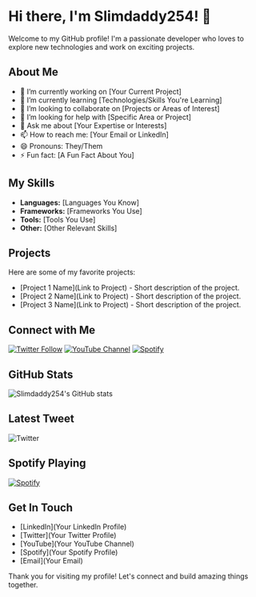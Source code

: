 # Hi there, I'm Slimdaddy254! 👋

Welcome to my GitHub profile! I'm a passionate developer who loves to explore new technologies and work on exciting projects.

## About Me

- 🔭 I’m currently working on [Your Current Project]
- 🌱 I’m currently learning [Technologies/Skills You're Learning]
- 👯 I’m looking to collaborate on [Projects or Areas of Interest]
- 🤔 I’m looking for help with [Specific Area or Project]
- 💬 Ask me about [Your Expertise or Interests]
- 📫 How to reach me: [Your Email or LinkedIn]
- 😄 Pronouns: They/Them
- ⚡ Fun fact: [A Fun Fact About You]

## My Skills

- **Languages:** [Languages You Know]
- **Frameworks:** [Frameworks You Use]
- **Tools:** [Tools You Use]
- **Other:** [Other Relevant Skills]

## Projects

Here are some of my favorite projects:

- [Project 1 Name](Link to Project) - Short description of the project.
- [Project 2 Name](Link to Project) - Short description of the project.
- [Project 3 Name](Link to Project) - Short description of the project.

## Connect with Me

[![Twitter Follow](https://img.shields.io/twitter/follow/Slimdaddy254?style=social)](https://twitter.com/Slimdaddy254)
[![YouTube Channel](https://img.shields.io/youtube/channel/subscribers/UC-YourChannelID?style=social)](https://www.youtube.com/c/YourChannelName)
[![Spotify](https://img.shields.io/badge/Spotify-1DB954?style=flat&logo=spotify&logoColor=white)](https://open.spotify.com/user/YourSpotifyUsername)

## GitHub Stats

![Slimdaddy254's GitHub stats](https://github-readme-stats.vercel.app/api?username=Slimdaddy254&show_icons=true&theme=radical)

## Latest Tweet

![Twitter](https://img.shields.io/twitter/url?label=Latest%20Tweet&style=social&url=https%3A%2F%2Ftwitter.com%2FSlimdaddy254)

## Spotify Playing

[![Spotify](https://novatorem.vercel.app/api/spotify)](https://open.spotify.com/user/YourSpotifyUsername)

## Get In Touch

- [LinkedIn](Your LinkedIn Profile)
- [Twitter](Your Twitter Profile)
- [YouTube](Your YouTube Channel)
- [Spotify](Your Spotify Profile)
- [Email](Your Email)

Thank you for visiting my profile! Let's connect and build amazing things together.
